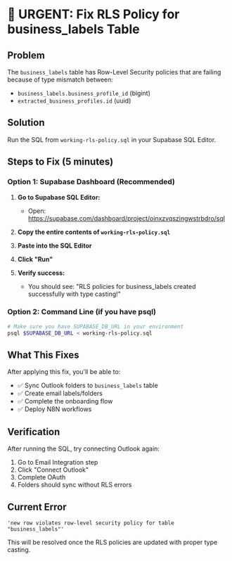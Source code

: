 # 🚨 URGENT: Fix RLS Policy for business_labels Table

## Problem
The `business_labels` table has Row-Level Security policies that are failing because of type mismatch between:
- `business_labels.business_profile_id` (bigint)
- `extracted_business_profiles.id` (uuid)

## Solution
Run the SQL from `working-rls-policy.sql` in your Supabase SQL Editor.

## Steps to Fix (5 minutes)

### Option 1: Supabase Dashboard (Recommended)

1. **Go to Supabase SQL Editor:**
   - Open: https://supabase.com/dashboard/project/oinxzvqszingwstrbdro/sql

2. **Copy the entire contents of `working-rls-policy.sql`**

3. **Paste into the SQL Editor**

4. **Click "Run"**

5. **Verify success:**
   - You should see: "RLS policies for business_labels created successfully with type casting!"

### Option 2: Command Line (if you have psql)

```bash
# Make sure you have SUPABASE_DB_URL in your environment
psql $SUPABASE_DB_URL < working-rls-policy.sql
```

## What This Fixes

After applying this fix, you'll be able to:
- ✅ Sync Outlook folders to `business_labels` table
- ✅ Create email labels/folders
- ✅ Complete the onboarding flow
- ✅ Deploy N8N workflows

## Verification

After running the SQL, try connecting Outlook again:
1. Go to Email Integration step
2. Click "Connect Outlook"
3. Complete OAuth
4. Folders should sync without RLS errors

## Current Error
```
'new row violates row-level security policy for table "business_labels"'
```

This will be resolved once the RLS policies are updated with proper type casting.

